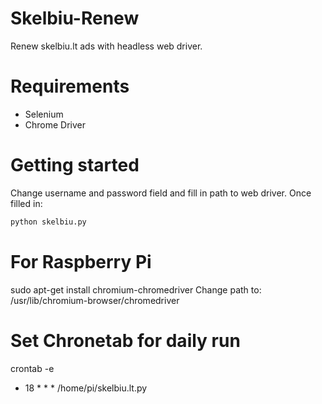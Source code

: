 # Skelbiu-Renew
Renew skelbiu.lt ads with headless web driver.

# Requirements
- Selenium
- Chrome Driver

# Getting started

Change username and password field and fill in path to web driver. Once filled in:

```bash
python skelbiu.py
```
# For Raspberry Pi
sudo apt-get install chromium-chromedriver
Change path to: /usr/lib/chromium-browser/chromedriver

# Set Chronetab for daily run
crontab -e
* 18 * * * /home/pi/skelbiu.lt.py
